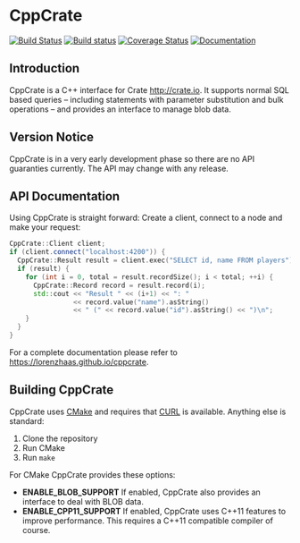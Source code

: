 # CppCrate

[![Build Status](https://travis-ci.org/lorenzhaas/cppcrate.svg?branch=master)](https://travis-ci.org/lorenzhaas/cppcrate)
[![Build status](https://ci.appveyor.com/api/projects/status/3drr0y7dbsbqvhxf/branch/master?svg=true)](https://ci.appveyor.com/project/lorenzhaas/cppcrate/branch/master)
[![Coverage Status](https://coveralls.io/repos/github/lorenzhaas/cppcrate/badge.svg?branch=master)](https://coveralls.io/github/lorenzhaas/cppcrate?branch=master)
[![Documentation](https://img.shields.io/badge/docs-doxygen-blue.svg)](https://lorenzhaas.github.io/cppcrate)

## Introduction

CppCrate is a C++ interface for Crate http://crate.io. It supports normal SQL based queries –
including statements with parameter substitution and bulk operations – and provides an interface to
manage blob data.



## Version Notice

CppCrate is in a very early development phase so there are no API guaranties currently. The API may
change with any release.



## API Documentation

Using CppCrate is straight forward: Create a client, connect to a node and make your request:

```cpp
CppCrate::Client client;
if (client.connect("localhost:4200")) {
  CppCrate::Result result = client.exec("SELECT id, name FROM players");
  if (result) {
    for (int i = 0, total = result.recordSize(); i < total; ++i) {
      CppCrate::Record record = result.record(i);
      std::cout << "Result " << (i+1) << ": " 
                << record.value("name").asString()
                << " (" << record.value("id").asString() << ")\n";
    }
  }
}
```

For a complete documentation please refer to https://lorenzhaas.github.io/cppcrate.



## Building CppCrate

CppCrate uses [CMake](https://cmake.org/) and requires that [CURL](https://curl.haxx.se/) is
available. Anything else is standard:

 1. Clone the repository
 2. Run CMake
 3. Run `make`

For CMake CppCrate provides these options:

 - **ENABLE_BLOB_SUPPORT** If enabled, CppCrate also provides an interface to deal with BLOB data.
 - **ENABLE_CPP11_SUPPORT** If enabled, CppCrate uses C++11 features to improve performance. This
   requires a C++11 compatible compiler of course.
